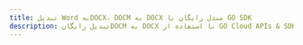 ---title: تبدیل Word بهDOCX، DOCM به DOCX مبدل رایگان یا GO SDKdescription: تبدیل رایگانDOCM به DOCX با استفاده از GO Cloud APIs & SDK. همچنین اسناد Microsoft Word و OpenOffice را در Cloud ایجاد، ویرایش و رندر کنید.---